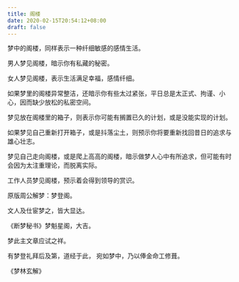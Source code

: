 ```yaml
---
title: 阁楼
date: 2020-02-15T20:54:12+08:00
draft: false
---
```


梦中的阁楼，同样表示一种纤细敏感的感情生活。

男人梦见阁楼，暗示你有私藏的秘密。

女人梦见阁楼，表示生活满足幸福，感情纤细。

如果梦里的阁楼异常整洁，还暗示你有些太过紧张，平日总是太正式、拘谨、小心，因而缺少放松的私密空间。

梦见放在阁楼里的箱子，则表示你可能有搁置已久的计划，或是没能实现的计划。

如果梦见自己重新打开箱子，或是抖落尘土，则预示你将要重新找回昔日的追求与雄心壮志。

梦见自己走向阁楼，或是爬上高高的阁楼，暗示做梦人心中有所追求，但可能有时会因为太注重理论，而脱离实际。

工作人员梦见阁楼，预示着会得到领导的赏识。

原版周公解梦：梦登阁。

文人及仕宦梦之，皆大显达。

《断梦秘书》梦魁星阁，大吉。

梦此主文章应试之祥。

有梦登礼拜后及第，道经于此， 宛如梦中，乃以俸金命工修葺。

《梦林玄解》